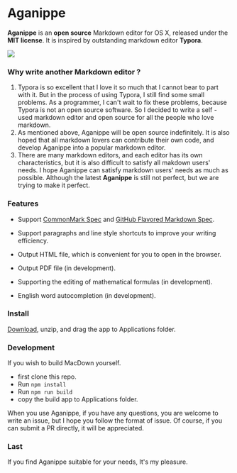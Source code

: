 # Aganippe

**Aganippe** is an **open source** Markdown editor for OS X, released under the **MIT license**. It is inspired by outstanding markdown editor **Typora**.

![](https://github.com/Jocs/aganippe/blob/master/static/intro.gif)

### Why write another Markdown editor ?

1. Typora is so excellent that I love it so much that I cannot bear to part with it. But in the process of using Typora, I still find some small problems. As a programmer, I can't wait to fix these problems, because Typora is not an open source software. So I decided to write a self - used markdown editor and open source for all the people who love markdown.
2. As mentioned above, Aganippe will be open source indefinitely. It is also hoped that all markdown lovers can contribute their own code, and develop Aganippe into a popular markdown editor.
3. There are many markdown editors, and each editor has its own characteristics, but it is also difficult to satisfy all makdown users' needs. I hope Aganippe can satisfy markdown users' needs as much as possible. Although the latest **Aganippe** is still not perfect, but we are trying to make it perfect.

### Features

- Support [CommonMark Spec](http://spec.commonmark.org/0.28/) and [GitHub Flavored Markdown Spec](http://spec.commonmark.org/0.28/).

- Support paragraphs and line style shortcuts to improve your writing efficiency.

- Output HTML file, which is convenient for you to open in the browser.

- Output PDF file (in development).

- Supporting the editing of mathematical formulas (in development).

- English word autocompletion (in development).

### Install

[Download](https://github.com/Jocs/aganippe/releases), unzip, and drag the app to Applications folder.

### Development

If you wish to build MacDown yourself.

* first clone this repo.
* Run `npm install`
* Run `npm run build`
* copy the build app to Applications folder.

When you use Aganippe, if you have any questions, you are welcome to write an issue, but I hope you follow the format of issue. Of course, if you can submit a PR directly, it will be appreciated.

### Last

If you find Aganippe suitable for your needs, It's my pleasure.



